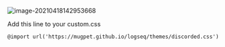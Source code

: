 ![image-20210418142953668](D:\code\mugpet.github.io\logseq\readme.assets\image-20210418142953668.png)

Add this line to your custom.css

```
@import url('https://mugpet.github.io/logseq/themes/discorded.css')
```

